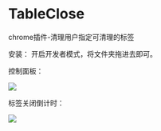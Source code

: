 # TableClose
chrome插件-清理用户指定可清理的标签

安装：
开启开发者模式，将文件夹拖进去即可。

控制面板：

![](https://cdn.jsdelivr.net/gh/18476305640/typora@master/images/2023/03/10/1678449876873.png)

标签关闭倒计时：

![](https://cdn.jsdelivr.net/gh/18476305640/typora@master/images/2023/03/10/1678449901075.png)
